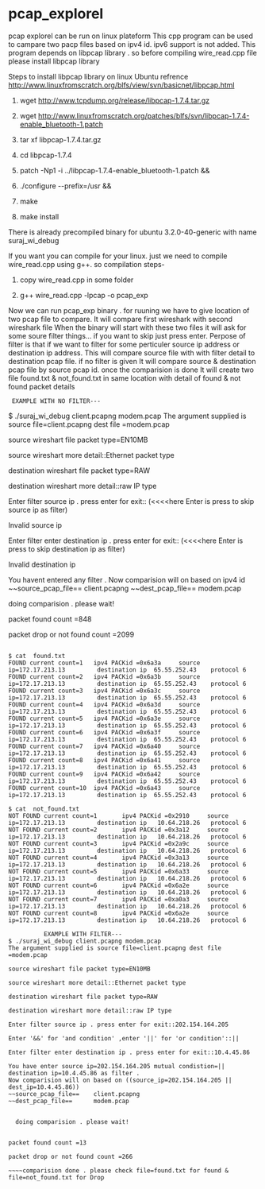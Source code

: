 # pcap_explorel
pcap explorel can be run on linux plateform
This cpp program can be used to campare two pacp files based on ipv4 id.
ipv6 support is not added.
This program depends on libpcap library . so before compiling wire_read.cpp file please install libpcap library

Steps to install libpcap library on linux Ubuntu refrence http://www.linuxfromscratch.org/blfs/view/svn/basicnet/libpcap.html 

1) wget http://www.tcpdump.org/release/libpcap-1.7.4.tar.gz 

2) wget http://www.linuxfromscratch.org/patches/blfs/svn/libpcap-1.7.4-enable_bluetooth-1.patch 

3) tar xf libpcap-1.7.4.tar.gz 

4) cd libpcap-1.7.4 

5) patch -Np1 -i ../libpcap-1.7.4-enable_bluetooth-1.patch && 

6) ./configure --prefix=/usr && 

7) make 

8) make install 


There is already precompiled binary for ubuntu 3.2.0-40-generic with name suraj_wi_debug

If you want you can compile for your linux.
just we need to compile wire_read.cpp using g++.
so compilation steps-

1) copy wire_read.cpp in some folder

2) g++ wire_read.cpp  -lpcap -o pcap_exp


Now we can run pcap_exp binary . for ruuning we have to give location of two pcap file to compare.
It will compare first wireshark with second wireshark file
When the binary will start with these two files it will ask for some soure filter things...
if you want to skip just press enter.
Perpose of filter is that if we want to filter for some perticuler source ip address or destination ip address.
This will compare source file with with filter detail to destination pcap file.
if no filter is given It will compare source & destination pcap file by source pcap id.
once the comparision is done It will create two file found.txt & not_found.txt in same location with detail
of found & not found packet details

     EXAMPLE WITH NO FILTER---

$ ./suraj_wi_debug client.pcapng modem.pcap 
The argument supplied is source file=client.pcapng dest file =modem.pcap

source wireshart file packet type=EN10MB

source wireshart more detail::Ethernet packet type

destination wireshart file packet type=RAW

destination wireshart more detail::raw IP type

Enter filter source ip . press enter for exit::  (<<<<here Enter is press to skip source ip as filter)

Invalid source ip

Enter filter enter destination ip . press enter for exit::  (<<<<here Enter is press to skip destination ip as filter)

Invalid destination ip

You havent entered any filter . Now comparision will on based on ipv4 id
~~source_pcap_file==    client.pcapng
~~dest_pcap_file==      modem.pcap


doing comparision . please wait!


packet found count =848

packet drop or not found count =2099

~~~~comparision done . please check file=found.txt for found & file=not_found.txt for Drop

$ cat  found.txt
FOUND current count=1   ipv4 PACKid =0x6a3a     source ip=172.17.213.13         destination ip  65.55.252.43    protocol 6 
FOUND current count=2   ipv4 PACKid =0x6a3b     source ip=172.17.213.13         destination ip  65.55.252.43    protocol 6 
FOUND current count=3   ipv4 PACKid =0x6a3c     source ip=172.17.213.13         destination ip  65.55.252.43    protocol 6 
FOUND current count=4   ipv4 PACKid =0x6a3d     source ip=172.17.213.13         destination ip  65.55.252.43    protocol 6 
FOUND current count=5   ipv4 PACKid =0x6a3e     source ip=172.17.213.13         destination ip  65.55.252.43    protocol 6 
FOUND current count=6   ipv4 PACKid =0x6a3f     source ip=172.17.213.13         destination ip  65.55.252.43    protocol 6 
FOUND current count=7   ipv4 PACKid =0x6a40     source ip=172.17.213.13         destination ip  65.55.252.43    protocol 6 
FOUND current count=8   ipv4 PACKid =0x6a41     source ip=172.17.213.13         destination ip  65.55.252.43    protocol 6 
FOUND current count=9   ipv4 PACKid =0x6a42     source ip=172.17.213.13         destination ip  65.55.252.43    protocol 6 
FOUND current count=10  ipv4 PACKid =0x6a43     source ip=172.17.213.13         destination ip  65.55.252.43    protocol 6 

$ cat  not_found.txt
NOT FOUND current count=1       ipv4 PACKid =0x2910     source ip=172.17.213.13         destination ip   10.64.218.26   protocol 6  
NOT FOUND current count=2       ipv4 PACKid =0x3a12     source ip=172.17.213.13         destination ip   10.64.218.26   protocol 6  
NOT FOUND current count=3       ipv4 PACKid =0x2a9c     source ip=172.17.213.13         destination ip   10.64.218.26   protocol 6  
NOT FOUND current count=4       ipv4 PACKid =0x3a13     source ip=172.17.213.13         destination ip   10.64.218.26   protocol 6  
NOT FOUND current count=5       ipv4 PACKid =0x6a33     source ip=172.17.213.13         destination ip   10.64.218.26   protocol 6  
NOT FOUND current count=6       ipv4 PACKid =0x6a2e     source ip=172.17.213.13         destination ip   10.64.218.26   protocol 6  
NOT FOUND current count=7       ipv4 PACKid =0xa0a3     source ip=172.17.213.13         destination ip   10.64.218.26   protocol 6  
NOT FOUND current count=8       ipv4 PACKid =0x6a2e     source ip=172.17.213.13         destination ip   10.64.218.26   protocol 6  

          EXAMPLE WITH FILTER---
$ ./suraj_wi_debug client.pcapng modem.pcap 
The argument supplied is source file=client.pcapng dest file =modem.pcap

source wireshart file packet type=EN10MB

source wireshart more detail::Ethernet packet type

destination wireshart file packet type=RAW

destination wireshart more detail::raw IP type

Enter filter source ip . press enter for exit::202.154.164.205

Enter '&&' for 'and condition' ,enter '||' for 'or condition'::||

Enter filter enter destination ip . press enter for exit::10.4.45.86

You have enter source ip=202.154.164.205 mutual condistion=|| destination ip=10.4.45.86 as filter . 
Now comparision will on based on ((source_ip=202.154.164.205 || dest_ip=10.4.45.86))
~~source_pcap_file==    client.pcapng
~~dest_pcap_file==      modem.pcap


  doing comparision . please wait!


packet found count =13

packet drop or not found count =266

~~~~comparision done . please check file=found.txt for found & file=not_found.txt for Drop



